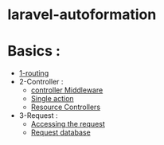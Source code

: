 # laravel-autoformation
# Basics : 
 - [1-routing](https://github.com/lharrak-botaina/laravel-autoformation/tree/main/basics)
 - 2-Controller : 
     - [controller Middleware](https://github.com/lharrak-botaina/laravel-autoformation/tree/main/liteNotes)
     - [Single action](https://github.com/lharrak-botaina/laravel-autoformation/blob/main/basics/app/Http/Controllers/ProvisionServer.php)
     - [Resource Controllers](https://github.com/lharrak-botaina/laravel-autoformation/blob/main/basics/app/Http/Controllers/TestController.php)
 - 3-Request :
     - [Accessing the request](https://github.com/lharrak-botaina/laravel-autoformation/blob/main/basics/app/Http/Controllers/UserController.php)
     - [Request database](https://github.com/lharrak-botaina/laravel-autoformation/tree/main/liteNotes)
